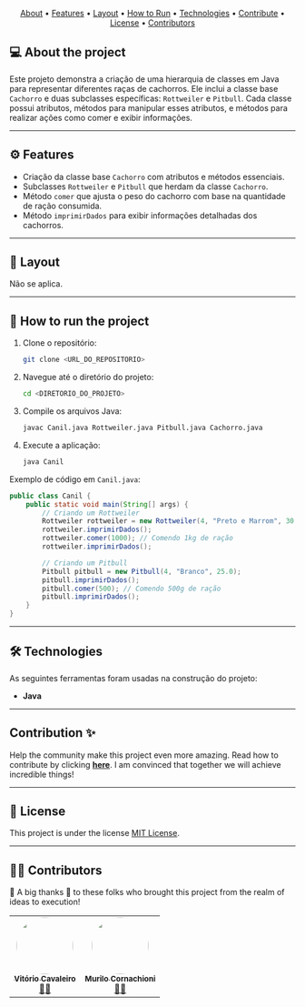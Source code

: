 <p align="center">
 <a href="#-about-the-project">About</a> •
 <a href="#-features">Features</a> •
 <a href="#-layout">Layout</a> • 
 <a href="#-how-to-run-the-project">How to Run</a> • 
 <a href="#-technologies">Technologies</a> • 
 <a href="#-how-to-contribute-to-the-project">Contribute</a> • 
 <a href="#user-content--license">License</a> • 
 <a href="#-contributors">Contributors</a>
</p>

## 💻 About the project

Este projeto demonstra a criação de uma hierarquia de classes em Java para representar diferentes raças de cachorros. Ele inclui a classe base `Cachorro` e duas subclasses específicas: `Rottweiler` e `Pitbull`. Cada classe possui atributos, métodos para manipular esses atributos, e métodos para realizar ações como comer e exibir informações.

---

## ⚙️ Features

- Criação da classe base `Cachorro` com atributos e métodos essenciais.
- Subclasses `Rottweiler` e `Pitbull` que herdam da classe `Cachorro`.
- Método `comer` que ajusta o peso do cachorro com base na quantidade de ração consumida.
- Método `imprimirDados` para exibir informações detalhadas dos cachorros.

---

## 🎨 Layout

Não se aplica.

---

## 🚀 How to run the project

1. Clone o repositório:
    ```sh
    git clone <URL_DO_REPOSITORIO>
    ```

2. Navegue até o diretório do projeto:
    ```sh
    cd <DIRETORIO_DO_PROJETO>
    ```

3. Compile os arquivos Java:
    ```sh
    javac Canil.java Rottweiler.java Pitbull.java Cachorro.java
    ```

4. Execute a aplicação:
    ```sh
    java Canil
    ```

Exemplo de código em `Canil.java`:

```java
public class Canil {
    public static void main(String[] args) {
        // Criando um Rottweiler
        Rottweiler rottweiler = new Rottweiler(4, "Preto e Marrom", 30.0);
        rottweiler.imprimirDados();
        rottweiler.comer(1000); // Comendo 1kg de ração
        rottweiler.imprimirDados();

        // Criando um Pitbull
        Pitbull pitbull = new Pitbull(4, "Branco", 25.0);
        pitbull.imprimirDados();
        pitbull.comer(500); // Comendo 500g de ração
        pitbull.imprimirDados();
    }
}
```

---

## 🛠 Technologies

As seguintes ferramentas foram usadas na construção do projeto:

- **Java**

---

## Contribution ✨

Help the community make this project even more amazing. Read how to contribute by clicking **[here](https://github.com/oVitorio/.github/blob/main/CONTRIBUTING.md)**. I am convinced that together we will achieve incredible things!

---

## 📝 License

This project is under the license [MIT License](./LICENSE).

---

## 👨‍💻 Contributors

💜 A big thanks 👏 to these folks who brought this project from the realm of ideas to execution!

<table>
  <tr>
    <td align="center"><a href="https://github.com/oVitorio-ac"><img style="border-radius: 50%;" src="https://avatars.githubusercontent.com/u/88901960?v=4" width="100px;" alt=""/><br /><sub><b>Vitório Cavaleiro</b></sub></a><br /><a href="https://github.com/oVitorio-ac" title="github-oVitorio-ac">👨‍🚀</a></td>
     <td align="center"><a href="https://github.com/murilocorf"><img style="border-radius: 50%;" src="https://avatars.githubusercontent.com/u/102771200?v=4" width="100px;" alt=""/><br /><sub><b>Murilo Cornachioni</b></sub></a><br /><a href="https://github.com/murilocorf" title="github-murilocorf">👨‍🚀</a></td>
  </tr>
</table>
